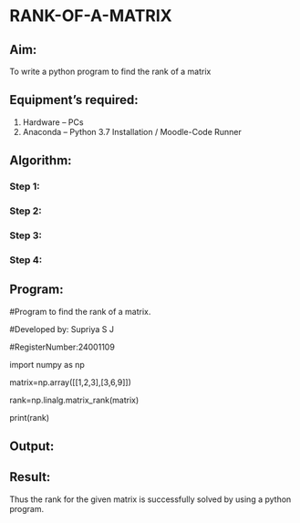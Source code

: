# RANK-OF-A-MATRIX
## Aim:
To write a python program to find the rank of a matrix
## Equipment’s required:
1. 	Hardware – PCs
2. 	Anaconda – Python 3.7 Installation / Moodle-Code Runner
## Algorithm:
### Step 1: 

### Step 2: 

### Step 3:

### Step 4:

## Program:

#Program to find the rank of a matrix.

#Developed by: Supriya S J

#RegisterNumber:24001109

import numpy as np

matrix=np.array([[1,2,3],[3,6,9]])

rank=np.linalg.matrix_rank(matrix)

print(rank)

## Output:
## Result:

Thus the rank for the given matrix is successfully solved by  using a python program.

